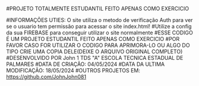 

#PROJETO TOTALMENTE ESTUDANTIL FEITO APENAS COMO EXERCICIO

#INFORMAÇÕES UTIES: O site utiliza o metodo de verificação Auth para ver se o usuario tem permissão para acessar o site index.html!
#Utilize a config da sua FIREBASE para conseguir utilizar o site normalmente
#ESSE CODIGO É UM PROJETO ESTUDANTIL FEITO APENAS COMO EXERCICIO
#POR FAVOR CASO FOR UTILIZAR O CODIGO PARA APRIMORA-LO OU ALGO DO TIPO CRIE UMA COPIA DELE(DEIXE O ARQUIVO ORIGINAL COMPLETO)
#DESENVOLVIDO POR John 1 TDS "A" ESCOLA TECNICA ESTADUAL DE PALMARES
#DATA DE CRIAÇÃO: 04/05/2024
#DATA DA ULTIMA MODIFICAÇÃO: 18/05/2024
#OUTROS PROJETOS EM: https://github.com/JohnJohn081                                                                    


